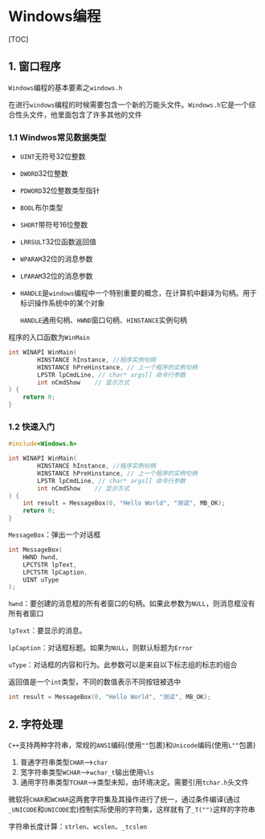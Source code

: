 # Windows编程

[TOC]

## 1. 窗口程序

`Windows`编程的基本要素之`windows.h`

在进行`windows`编程的时候需要包含一个新的万能头文件。`Windows.h`它是一个综合性头文件，他里面包含了许多其他的文件

### 1.1 Windwos常见数据类型

- `UINT`无符号32位整数

- `DWORD`32位整数

- `PDWORD`32位整数类型指针

- `BOOL`布尔类型

- `SHORT`带符号16位整数

- `LRRSULT`32位函数返回值

- `WPARAM`32位的消息参数

- `LPARAM`32位的消息参数

- `HANDLE`是`windows`编程中一个特别重要的概念，在计算机中翻译为句柄。用于标识操作系统中的某个对象

  `HANDLE`通用句柄、`HWND`窗口句柄、`HINSTANCE`实例句柄

程序的入口函数为`WinMain`

```c++
int WINAPI WinMain(
        HINSTANCE hInstance, //程序实例句柄
        HINSTANCE hPreHinstance, // 上一个程序的实例句柄
        LPSTR lpCmdLine, // char* args[] 命令行参数
        int nCmdShow    // 显示方式
) {
    return 0;
}
```

### 1.2 快速入门

```c++
#include<Windows.h>

int WINAPI WinMain(
        HINSTANCE hInstance, //程序实例句柄
        HINSTANCE hPreHinstance, // 上一个程序的实例句柄
        LPSTR lpCmdLine, // char* args[] 命令行参数
        int nCmdShow    // 显示方式
) {
    int result = MessageBox(0, "Hello World", "测试", MB_OK);
    return 0;
}
```

`MessageBox`：弹出一个对话框

```c++
int MessageBox(
	HWND hwnd,
	LPCTSTR lpText,
	LPCTSTR lpCaption,
	UINT uType
);
```

`hwnd`：要创建的消息框的所有者窗口的句柄。如果此参数为`NULL`，则消息框没有所有者窗口

`lpText`：要显示的消息。

`lpCaption`：对话框标题。如果为`NULL`，则默认标题为`Error`

`uType`：对话框的内容和行为。此参数可以是来自以下标志组的标志的组合

返回值是一个`int`类型，不同的数值表示不同按钮被选中

```c++
int result = MessageBox(0, "Hello World", "测试", MB_OK);
```

## 2. 字符处理

`C++`支持两种字符串，常规的`ANSI`编码(使用`""`包裹)和`Unicode`编码(使用`L""`包裹)

1. 普通字符串类型`CHAR`-->`char`
2. 宽字符串类型`WCHAR`-->`wchar_t`输出使用`%ls`
3. 通用字符串类型`TCHAR`-->类型未知，由环境决定。需要引用`tchar.h`头文件

微软将`CHAR`和`WCHAR`这两套字符集及其操作进行了统一，通过条件编译(通过`_UNICODE`和`UNICODE`宏)控制实际使用的字符集，这样就有了`_T("")`这样的字符串

字符串长度计算：`strlen`、`wcslen`、`_tcslen`